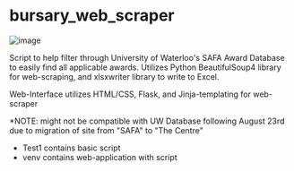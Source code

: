 # bursary_web_scraper

![image](https://github.com/user-attachments/assets/f1040804-d129-4e39-8668-89b4ae77c085)

Script to help filter through University of Waterloo's SAFA Award Database to easily find all applicable awards. 
Utilizes Python BeautifulSoup4 library for web-scraping, and xlsxwriter library to write to Excel. 

Web-Interface utilizes HTML/CSS, Flask, and Jinja-templating for web-scraper

*NOTE: might not be compatible with UW Database following August 23rd due to migration of site from "SAFA" to "The Centre"

- Test1 contains basic script 
- venv contains web-application with script
